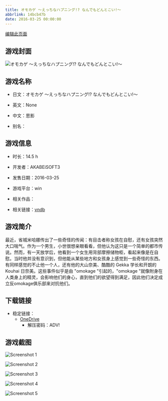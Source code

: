 ```yaml
---
title: オモカゲ ～えっちなハプニング!? なんでもどんとこい!～
abbrlink: 14bcb47b
date: 2016-03-25 00:00:00
---
```

[编辑此页面](https://github.com/ACG-3/ADV3-source/blob/main/source/_posts/games/%E3%82%AA%E3%83%A2%E3%82%AB%E3%82%B2%20%EF%BD%9E%E3%81%88%E3%81%A3%E3%81%A1%E3%81%AA%E3%83%8F%E3%83%97%E3%83%8B%E3%83%B3%E3%82%B0%21%20%E3%81%AA%E3%82%93%E3%81%A7%E3%82%82%E3%81%A9%E3%82%93%E3%81%A8%E3%81%93%E3%81%84%21%EF%BD%9E.md)

## 游戏封面

![オモカゲ ～えっちなハプニング!? なんでもどんとこい!～](None)


## 游戏名称

- 日文：オモカゲ ～えっちなハプニング!? なんでもどんとこい!～
- 英文：None
- 中文：思影

- 别名：


## 游戏信息

- 时长：14.5 h
- 开发者：AKABEiSOFT3
- 发售日期：2016-03-25
- 游戏平台：win
- 相关作品：

- 相关链接：[vndb](https://vndb.org/v18766)


## 游戏简介

最近，省城米哈娜传出了一些奇怪的传闻：有目击者称女孩在自慰，还有女孩突然大口喘气。作为一个男生，小世很想亲眼看看，但他认为这只是一个简单的都市传说。然而，有一天放学后，他看到一个女生用背部摩擦储物柜，看起来像是在自慰。当时他并没有意识到，但他能从某些地方和女孩身上感觉到一些奇怪的东西。有同样感觉的不止他一个人，还有他的大山奈美、酷酷的 Gekka 学长和开朗的 Kouhai 日奈美。这些事件似乎是由 "omokage "引起的，"omokage "就像附身在人类身上的精灵，会影响他们的身心，直到他们的欲望得到满足，因此他们决定成立反omokage俱乐部来对抗他们。




## 下载链接

- 稳定链接：
    - [OneDrive](https://pan.timero.xyz/onedrive/adv_lib_001/%E3%82%AA%E3%83%A2%E3%82%AB%E3%82%B2%20%EF%BD%9E%E3%81%88%E3%81%A3%E3%81%A1%E3%81%AA%E3%83%8F%E3%83%97%E3%83%8B%E3%83%B3%E3%82%B0%21%20%E3%81%AA%E3%82%93%E3%81%A7%E3%82%82%E3%81%A9%E3%82%93%E3%81%A8%E3%81%93%E3%81%84%21%EF%BD%9E)
        - 解压密码：ADV!



## 游戏截图


![Screenshot 1](https://pan.timero.xyz/d/onedrive/img_lib_001/%E3%82%AA%E3%83%A2%E3%82%AB%E3%82%B2%20%EF%BD%9E%E3%81%88%E3%81%A3%E3%81%A1%E3%81%AA%E3%83%8F%E3%83%97%E3%83%8B%E3%83%B3%E3%82%B0%21%20%E3%81%AA%E3%82%93%E3%81%A7%E3%82%82%E3%81%A9%E3%82%93%E3%81%A8%E3%81%93%E3%81%84%21%EF%BD%9E_Screenshot_1.avif)

![Screenshot 2](https://pan.timero.xyz/d/onedrive/img_lib_001/%E3%82%AA%E3%83%A2%E3%82%AB%E3%82%B2%20%EF%BD%9E%E3%81%88%E3%81%A3%E3%81%A1%E3%81%AA%E3%83%8F%E3%83%97%E3%83%8B%E3%83%B3%E3%82%B0%21%20%E3%81%AA%E3%82%93%E3%81%A7%E3%82%82%E3%81%A9%E3%82%93%E3%81%A8%E3%81%93%E3%81%84%21%EF%BD%9E_Screenshot_2.avif)

![Screenshot 3](https://pan.timero.xyz/d/onedrive/img_lib_001/%E3%82%AA%E3%83%A2%E3%82%AB%E3%82%B2%20%EF%BD%9E%E3%81%88%E3%81%A3%E3%81%A1%E3%81%AA%E3%83%8F%E3%83%97%E3%83%8B%E3%83%B3%E3%82%B0%21%20%E3%81%AA%E3%82%93%E3%81%A7%E3%82%82%E3%81%A9%E3%82%93%E3%81%A8%E3%81%93%E3%81%84%21%EF%BD%9E_Screenshot_3.avif)

![Screenshot 4](https://pan.timero.xyz/d/onedrive/img_lib_001/%E3%82%AA%E3%83%A2%E3%82%AB%E3%82%B2%20%EF%BD%9E%E3%81%88%E3%81%A3%E3%81%A1%E3%81%AA%E3%83%8F%E3%83%97%E3%83%8B%E3%83%B3%E3%82%B0%21%20%E3%81%AA%E3%82%93%E3%81%A7%E3%82%82%E3%81%A9%E3%82%93%E3%81%A8%E3%81%93%E3%81%84%21%EF%BD%9E_Screenshot_4.avif)

![Screenshot 5](https://pan.timero.xyz/d/onedrive/img_lib_001/%E3%82%AA%E3%83%A2%E3%82%AB%E3%82%B2%20%EF%BD%9E%E3%81%88%E3%81%A3%E3%81%A1%E3%81%AA%E3%83%8F%E3%83%97%E3%83%8B%E3%83%B3%E3%82%B0%21%20%E3%81%AA%E3%82%93%E3%81%A7%E3%82%82%E3%81%A9%E3%82%93%E3%81%A8%E3%81%93%E3%81%84%21%EF%BD%9E_Screenshot_5.avif)

